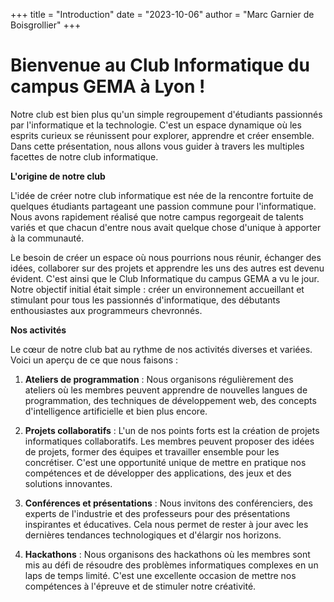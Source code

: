 +++
title = "Introduction"
date = "2023-10-06"
author = "Marc Garnier de Boisgrollier"
+++
# Bienvenue au Club Informatique du campus GEMA à Lyon !

Notre club est bien plus qu'un simple regroupement d'étudiants passionnés par l'informatique et la technologie. C'est un espace dynamique où les esprits curieux se réunissent pour explorer, apprendre et créer ensemble. Dans cette présentation, nous allons vous guider à travers les multiples facettes de notre club informatique.

**L'origine de notre club**

L'idée de créer notre club informatique est née de la rencontre fortuite de quelques étudiants partageant une passion commune pour l'informatique. Nous avons rapidement réalisé que notre campus regorgeait de talents variés et que chacun d'entre nous avait quelque chose d'unique à apporter à la communauté.

Le besoin de créer un espace où nous pourrions nous réunir, échanger des idées, collaborer sur des projets et apprendre les uns des autres est devenu évident. C'est ainsi que le Club Informatique du campus GEMA a vu le jour. Notre objectif initial était simple : créer un environnement accueillant et stimulant pour tous les passionnés d'informatique, des débutants enthousiastes aux programmeurs chevronnés.

**Nos activités**

Le cœur de notre club bat au rythme de nos activités diverses et variées. Voici un aperçu de ce que nous faisons :

1. **Ateliers de programmation** : Nous organisons régulièrement des ateliers où les membres peuvent apprendre de nouvelles langues de programmation, des techniques de développement web, des concepts d'intelligence artificielle et bien plus encore.

2. **Projets collaboratifs** : L'un de nos points forts est la création de projets informatiques collaboratifs. Les membres peuvent proposer des idées de projets, former des équipes et travailler ensemble pour les concrétiser. C'est une opportunité unique de mettre en pratique nos compétences et de développer des applications, des jeux et des solutions innovantes.

3. **Conférences et présentations** : Nous invitons des conférenciers, des experts de l'industrie et des professeurs pour des présentations inspirantes et éducatives. Cela nous permet de rester à jour avec les dernières tendances technologiques et d'élargir nos horizons.

4. **Hackathons** : Nous organisons des hackathons où les membres sont mis au défi de résoudre des problèmes informatiques complexes en un laps de temps limité. C'est une excellente occasion de mettre nos compétences à l'épreuve et de stimuler notre créativité.
